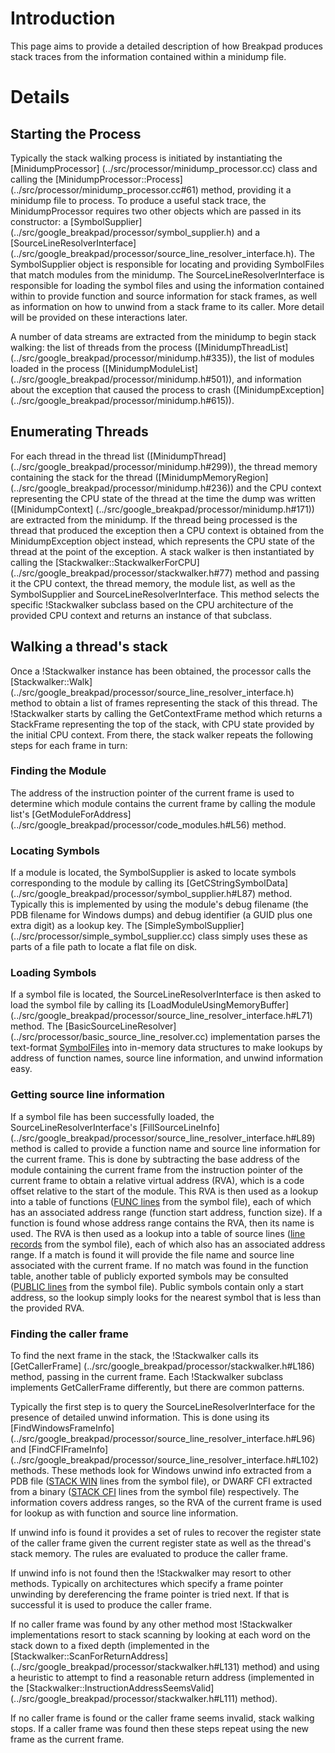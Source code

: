 # Introduction

This page aims to provide a detailed description of how Breakpad produces stack
traces from the information contained within a minidump file.

# Details

## Starting the Process

Typically the stack walking process is initiated by instantiating the
[MinidumpProcessor]
(../src/processor/minidump_processor.cc)
class and calling the [MinidumpProcessor::Process]
(../src/processor/minidump_processor.cc#61)
method, providing it a minidump file to process. To produce a useful stack
trace, the MinidumpProcessor requires two other objects which are passed in its
constructor: a [SymbolSupplier]
(../src/google_breakpad/processor/symbol_supplier.h)
and a [SourceLineResolverInterface]
(../src/google_breakpad/processor/source_line_resolver_interface.h).
The SymbolSupplier object is responsible for locating and providing SymbolFiles
that match modules from the minidump. The SourceLineResolverInterface is
responsible for loading the symbol files and using the information contained
within to provide function and source information for stack frames, as well as
information on how to unwind from a stack frame to its caller. More detail will
be provided on these interactions later.

A number of data streams are extracted from the minidump to begin stack walking:
the list of threads from the process ([MinidumpThreadList]
(../src/google_breakpad/processor/minidump.h#335)),
the list of modules loaded in the process ([MinidumpModuleList]
(../src/google_breakpad/processor/minidump.h#501)),
and information about the exception that caused the process to crash
([MinidumpException]
(../src/google_breakpad/processor/minidump.h#615)).

## Enumerating Threads

For each thread in the thread list ([MinidumpThread]
(../src/google_breakpad/processor/minidump.h#299)),
the thread memory containing the stack for the thread ([MinidumpMemoryRegion]
(../src/google_breakpad/processor/minidump.h#236))
and the CPU context representing the CPU state of the thread at the time the
dump was written ([MinidumpContext]
(../src/google_breakpad/processor/minidump.h#171))
are extracted from the minidump. If the thread being processed is the thread
that produced the exception then a CPU context is obtained from the
MinidumpException object instead, which represents the CPU state of the thread
at the point of the exception. A stack walker is then instantiated by calling
the [Stackwalker::StackwalkerForCPU]
(../src/google_breakpad/processor/stackwalker.h#77)
method and passing it the CPU context, the thread memory, the module list, as
well as the SymbolSupplier and SourceLineResolverInterface. This method selects
the specific !Stackwalker subclass based on the CPU architecture of the provided
CPU context and returns an instance of that subclass.

## Walking a thread's stack

Once a !Stackwalker instance has been obtained, the processor calls the
[Stackwalker::Walk]
(../src/google_breakpad/processor/source_line_resolver_interface.h)
method to obtain a list of frames representing the stack of this thread. The
!Stackwalker starts by calling the GetContextFrame method which returns a
StackFrame representing the top of the stack, with CPU state provided by the
initial CPU context. From there, the stack walker repeats the following steps
for each frame in turn:

### Finding the Module

The address of the instruction pointer of the current frame is used to determine
which module contains the current frame by calling the module list's
[GetModuleForAddress]
(../src/google_breakpad/processor/code_modules.h#L56)
method.

### Locating Symbols

If a module is located, the SymbolSupplier is asked to locate symbols
corresponding to the module by calling its [GetCStringSymbolData]
(../src/google_breakpad/processor/symbol_supplier.h#L87)
method. Typically this is implemented by using the module's debug filename (the
PDB filename for Windows dumps) and debug identifier (a GUID plus one extra
digit) as a lookup key. The [SimpleSymbolSupplier]
(../src/processor/simple_symbol_supplier.cc)
class simply uses these as parts of a file path to locate a flat file on disk.

### Loading Symbols

If a symbol file is located, the SourceLineResolverInterface is then asked to
load the symbol file by calling its [LoadModuleUsingMemoryBuffer]
(../src/google_breakpad/processor/source_line_resolver_interface.h#L71)
method. The [BasicSourceLineResolver]
(../src/processor/basic_source_line_resolver.cc)
implementation parses the text-format [SymbolFiles](symbol_files.md) into
in-memory data structures to make lookups by address of function names, source
line information, and unwind information easy.

### Getting source line information

If a symbol file has been successfully loaded, the SourceLineResolverInterface's
[FillSourceLineInfo]
(../src/google_breakpad/processor/source_line_resolver_interface.h#L89)
method is called to provide a function name and source line information for the
current frame. This is done by subtracting the base address of the module
containing the current frame from the instruction pointer of the current frame
to obtain a relative virtual address (RVA), which is a code offset relative to
the start of the module. This RVA is then used as a lookup into a table of
functions ([FUNC lines](symbol_files.md#func-records) from the symbol file), each
of which has an associated address range (function start address, function
size). If a function is found whose address range contains the RVA, then its
name is used. The RVA is then used as a lookup into a table of source lines
([line records](symbol_files.md#line-records) from the symbol file), each of
which also has an associated address range. If a match is found it will provide
the file name and source line associated with the current frame. If no match was
found in the function table, another table of publicly exported symbols may be
consulted ([PUBLIC lines](symbol_files.md#public-records) from the symbol file).
Public symbols contain only a start address, so the lookup simply looks for the
nearest symbol that is less than the provided RVA.

### Finding the caller frame

To find the next frame in the stack, the !Stackwalker calls its [GetCallerFrame]
(../src/google_breakpad/processor/stackwalker.h#L186)
method, passing in the current frame. Each !Stackwalker subclass implements
GetCallerFrame differently, but there are common patterns.

Typically the first step is to query the SourceLineResolverInterface for the
presence of detailed unwind information. This is done using its
[FindWindowsFrameInfo]
(../src/google_breakpad/processor/source_line_resolver_interface.h#L96)
and [FindCFIFrameInfo]
(../src/google_breakpad/processor/source_line_resolver_interface.h#L102)
methods. These methods look for Windows unwind info extracted from a PDB file
([STACK WIN](symbol_files.md#stack-win-records) lines from the symbol file), or
DWARF CFI extracted from a binary ([STACK CFI](symbol_files.md#stack-cfi-records)
lines from the symbol file) respectively. The information covers address ranges,
so the RVA of the current frame is used for lookup as with function and source
line information.

If unwind info is found it provides a set of rules to recover the register state
of the caller frame given the current register state as well as the thread's
stack memory. The rules are evaluated to produce the caller frame.

If unwind info is not found then the !Stackwalker may resort to other methods.
Typically on architectures which specify a frame pointer unwinding by
dereferencing the frame pointer is tried next. If that is successful it is used
to produce the caller frame.

If no caller frame was found by any other method most !Stackwalker
implementations resort to stack scanning by looking at each word on the stack
down to a fixed depth (implemented in the [Stackwalker::ScanForReturnAddress]
(../src/google_breakpad/processor/stackwalker.h#L131)
method) and using a heuristic to attempt to find a reasonable return address
(implemented in the [Stackwalker::InstructionAddressSeemsValid]
(../src/google_breakpad/processor/stackwalker.h#L111)
method).

If no caller frame is found or the caller frame seems invalid, stack walking
stops. If a caller frame was found then these steps repeat using the new frame
as the current frame.
